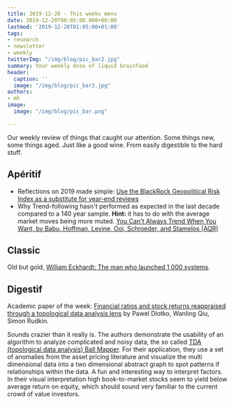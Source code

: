```yaml
---
title: 2019-12-20 - This weeks menu
date: 2019-12-20T00:05:00.000+00:00
lastmod: '2019-12-20T01:05:00+01:00'
tags:
- research
- newsletter
- weekly
twitterImg: "/img/blog/pic_bar2.jpg"
summary: Your weekly dose of liquid brainfood
header:
  caption: ''
  image: "/img/blog/pic_bar2.jpg"
authors:
- mh
image:
  image: "/img/blog/pic_bar.png"

---
```

Our weekly review of things that caught our attention. Some things new, some things aged. Just like a good wine. From easily digestible to the hard stuff. 

## Apéritif

* Reflections on 2019 made simple: [Use the BlackRock Geopolitical Risk Index as a substitute for year-end reviews](https://mrzepczynski.blogspot.com/2019/12/use-blackrock-geopolitical-risk-index.html)
* Why Trend-following hasn't performed as expected in the last decade compared to a 140 year sample. **Hint:** it has to do with the average market moves being more muted. [You Can't Always Trend When You Want, by Babu, Hoffman, Levine, Ooi, Schroeder, and Stamelos (AQR)](https://papers.ssrn.com/sol3/papers.cfm?abstract_id=3487134)

## Classic

Old but gold, [William Eckhardt: The man who launched 1,000 systems](http://m.futuresmag.com/2011/02/28/william-eckhardt-man-who-launched-1000-systems).

## Digestif

Academic paper of the week: [Financial ratios and stock returns reappraised through a topological
 data analysis lens](https://arxiv.org/abs/1911.10297) by Pawel Dlotko, Wanling Qiu, Simon Rudkin.

Sounds crazier than it really is. The authors demonstrate the usability of an algorithm to analyze complicated and noisy data, the so called [TDA (topological data analysis) Ball Mapper](https://arxiv.org/pdf/1901.07410.pdf). For their application, they use a set of anomalies from the asset pricing literature and visualize the multi dimensional data into a two dimensional abstract graph to spot patterns if relationships within the data. A fun and interesting way to interpret factors. In their visual interpretation high book-to-market stocks seem to yield below average return on equity, which should sound very familiar to the current crowd of value investors.
